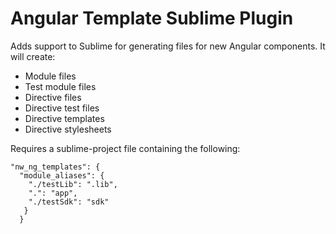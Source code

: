 # Angular Template Sublime Plugin
Adds support to Sublime for generating files for new Angular components. It will create:
* Module files
* Test module files
* Directive files
* Directive test files
* Directive templates
* Directive stylesheets

Requires a sublime-project file containing the following:

    "nw_ng_templates": {
	  "module_aliases": {
	    "./testLib": ".lib",
	    ".": "app",
	    "./testSdk": "sdk"
	   }
	  }
